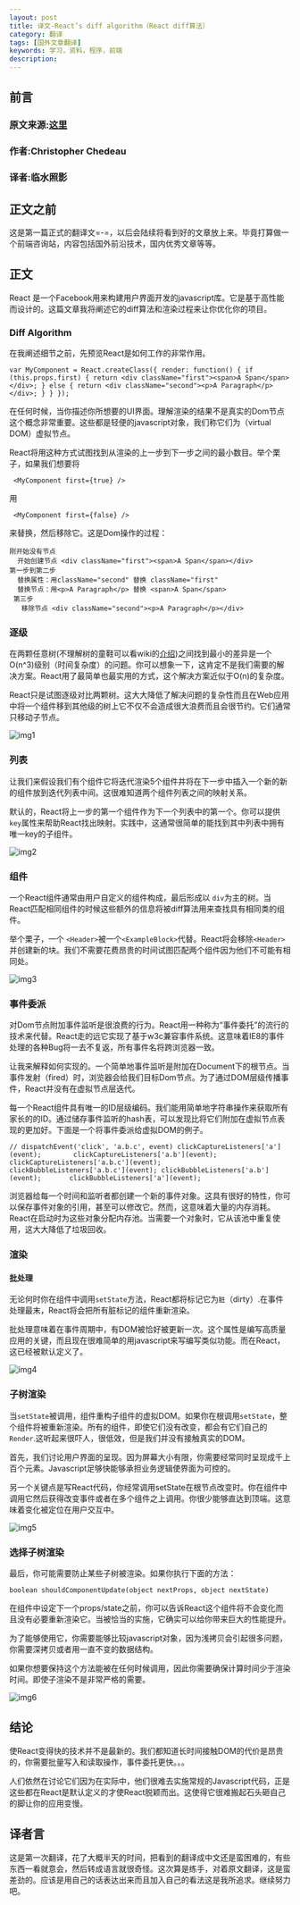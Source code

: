 ```yaml
---
layout: post
title: 译文-React’s diff algorithm（React diff算法）
category: 翻译
tags: [国外文章翻译]
keywords: 学习，资料，程序，前端
description: 
---
```


## 前言

### 原文来源:[这里](http://calendar.perfplanet.com/2013/diff/)

### 作者:Christopher Chedeau

### 译者:临水照影


## 正文之前

这是第一篇正式的翻译文=-=，以后会陆续将看到好的文章放上来。毕竟打算做一个前端咨询站，内容包括国外前沿技术，国内优秀文章等等。

## 正文

React 是一个Facebook用来构建用户界面开发的javascript库。它是基于高性能而设计的。这篇文章我将阐述它的diff算法和渲染过程来让你优化你的项目。

### Diff Algorithm
在我阐述细节之前，先预览React是如何工作的非常作用。
    
    var MyComponent = React.createClass({ render: function() { if (this.props.first) { return <div className="first"><span>A Span</span></div>; } else { return <div className="second"><p>A Paragraph</p></div>; } } });

在任何时候，当你描述你所想要的UI界面。理解渲染的结果不是真实的Dom节点这个概念非常重要。这些都是轻便的javascript对象，我们称它们为（virtual DOM）虚拟节点。

React将用这种方式试图找到从渲染的上一步到下一步之间的最小数目。举个栗子，如果我们想要将
    
     <MyComponent first={true} />
     
用  
     
     <MyComponent first={false} />
     
来替换，然后移除它。这是Dom操作的过程：
    
    刚开始没有节点
      开始创建节点 <div className="first"><span>A Span</span></div>
    第一步到第二步
      替换属性：用className="second" 替换 className="first" 
      替换节点：用<p>A Paragraph</p> 替换 <span>A Span</span>
     第三步
       移除节点 <div className="second"><p>A Paragraph</p></div>
    
### 逐级
在两颗任意树(不理解树的童鞋可以看wiki的[介绍](https://en.wikipedia.org/wiki/Tree_(data_structure)))之间找到最小的差异是一个 O(n^3)级别（时间复杂度）的问题。你可以想象一下，这肯定不是我们需要的解决方案。React用了最简单也最实用的方式，这个解决方案近似于O(n)的复杂度。
    
React只是试图逐级对比两颗树。这大大降低了解决问题的复杂性而且在Web应用中将一个组件移到其他级的树上它不仅不会造成很大浪费而且会很节约。它们通常只移动子节点。

![img1](http://img.haoqiao.me//t-1-1.png)

### 列表
 让我们来假设我们有个组件它将迭代渲染5个组件并将在下一步中插入一个新的新的组件放到迭代列表中间。这很难知道两个组件列表之间的映射关系。
 
 默认的，React将上一步的第一个组件作为下一个列表中的第一个。你可以提供`key`属性来帮助React找出映射。实践中，这通常很简单的能找到其中列表中拥有唯一key的子组件。
 
![img2](http://img.haoqiao.me//t-1-2.png)

### 组件
一个React组件通常由用户自定义的组件构成，最后形成以 `div`为主的树。当React匹配相同组件的时候这些额外的信息将被diff算法用来查找具有相同类的组件。

举个栗子，一个 `<Header>`被一个`<ExampleBlock>`代替。React将会移除`<Header>`并创建新的块。我们不需要花费昂贵的时间试图匹配两个组件因为他们不可能有相同处。

![img3](http://img.haoqiao.me//t-1-3.png)

### 事件委派

对Dom节点附加事件监听是很浪费的行为。React用一种称为“事件委托”的流行的技术来代替。React走的远它实现了基于w3c兼容事件系统。这意味着IE8的事件处理的各种Bug将一去不复返，所有事件名将跨浏览器一致。

让我来解释如何实现的。一个简单地事件监听是附加在Document下的根节点。当事件发射（fired）时，浏览器会给我们目标Dom节点。为了通过DOM层级传播事件，React并没有在虚拟节点层迭代。

每一个React组件具有唯一的ID层级编码。我们能用简单地字符串操作来获取所有家长的的ID。通过储存事件监听的hash表，可以发现比将它们附加在虚拟节点表现的更加好。下面是一个将事件委派给虚拟DOM的例子。
    
    // dispatchEvent('click', 'a.b.c', event) clickCaptureListeners['a'](event); 		clickCaptureListeners['a.b'](event); clickCaptureListeners['a.b.c'](event); 		clickBubbleListeners['a.b.c'](event); clickBubbleListeners['a.b'](event); 		clickBubbleListeners['a'](event);

浏览器给每一个时间和监听者都创建一个新的事件对象。这具有很好的特性，你可以保存事件对象的引用，甚至可以修改它。然而，这意味着大量的内存消耗。React在启动时为这些对象分配内存池。当需要一个对象时，它从该池中重复使用，这大大降低了垃圾回收。

### 渲染

#### 批处理     
无论何时你在组件中调用`setState`方法，React都将标记它为`脏`（dirty）.在事件处理最末，React将会把所有脏标记的组件重新渲染。

批处理意味着在事件周期中，有DOM被恰好被更新一次。这个属性是编写高质量应用的关键，而且现在很难简单的用javascript来写编写类似功能。而在React，这已经被默认定义了。

![img4](http://img.haoqiao.me//t-1-4.png)

### 子树渲染
当`setState`被调用，组件重构子组件的虚拟DOM。如果你在根调用`setState`，整个组件将被重新渲染。所有的组件，即使它们没有改变，都会有它们自己的`Render`.这听起来很吓人，很低效，但是我们并没有接触真实的DOM。

首先，我们讨论用户界面的呈现。因为屏幕大小有限，你需要经常同时呈现成千上百个元素。Javascript足够快能够承担业务逻辑使界面为可控的。

另一个关键点是写React代码，你经常调用setState在根节点改变时。你在组件中调用它然后获得改变事件或者在多个组件之上调用。你很少能够直达到顶端。这意味着变化被定位在用户交互中。

![img5](http://img.haoqiao.me//t-1-5.png)

### 选择子树渲染

最后，你可能需要防止某些子树被渲染。如果你执行下面的方法：

    boolean shouldComponentUpdate(object nextProps, object nextState)

在组件中设定下一个props/state之前，你可以告诉React这个组件将不会变化而且没有必要重新渲染它。当被恰当的实施，它确实可以给你带来巨大的性能提升。

为了能够使用它，你需要能够比较javascript对象，因为浅拷贝会引起很多问题，你需要深拷贝或者用一直不变的数据结构。

如果你想要保持这个方法能被在任何时候调用，因此你需要确保计算时间少于渲染时间。即使子渲染不是非常严格的需要。

![img6](http://img.haoqiao.me//1-1-6.png)

## 结论

使React变得快的技术并不是最新的。我们都知道长时间接触DOM的代价是昂贵的，你需要批量写入和读取操作，事件委托更快。。。

人们依然在讨论它们因为在实际中，他们很难去实施常规的Javascript代码，正是这些都在React是默认定义的才使React脱颖而出。这使得它很难搬起石头砸自己的脚让你的应用变慢。

## 译者言

这是第一次翻译，花了大概半天的时间，把看到的翻译成中文还是蛮困难的，有些东西一看就意会，然后转成语言就很奇怪。这次算是练手，对着原文翻译，这是蛮差劲的。应该是用自己的话表达出来而且加入自己的看法这是我所追求。继续努力吧。
      
      
      
      
      
      
      
      
      
      
      
      
      
      
      
      
      
      
      
      
      
      
      
      
      